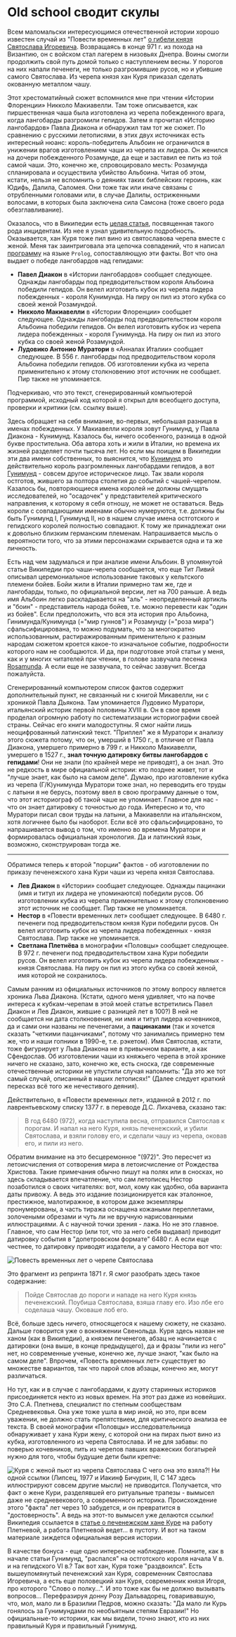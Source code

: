 # Old school сводит скулы

Всем маломальски интересующимся отечественной истории хорошо известен случай из "Повести временных лет" [о гибели князя Святослава Игоревича](https://ru.wikipedia.org/wiki/%D0%A1%D0%B2%D1%8F%D1%82%D0%BE%D1%81%D0%BB%D0%B0%D0%B2_%D0%98%D0%B3%D0%BE%D1%80%D0%B5%D0%B2%D0%B8%D1%87#%D0%93%D0%B8%D0%B1%D0%B5%D0%BB%D1%8C). Возвращаясь в конце 971 г. из похода на Византию, он с войском стал лагерем в низовьях Днепра. Воины смогли продолжить свой путь домой только с наступлением весны. У порогов на них напали печенеги, не только разгромившие русов, но и убившие самого Святослава. Из черепа князя хан Куря приказал сделать окованную металлом чашу.

Этот хрестоматийный сюжет вспомнился мне при чтении «Истории Флоренции» Никколо Макиавелли. Там тоже описывается, как пиршественная чаша была изготовлена из черепа побежденного врага, когда лангобарды разгромили гепидов. Затем я прочитал «Историю лангобардов» Павла Диакона и обнаружил там тот же сюжет. По сравнению с русскими летописями, в этих двух источниках есть интересный нюанс: король-победитель Альбоин не ограничился в унижении врагов изготовлением чаши из черепа их лидера. Он женился на дочери побежденного Розамунде, да еще и заставил ее пить из той самой чаши. Это, конечно же, спровоцировало месть: Розамунда спланировала и осуществила убийство Альбоина. Читая об этом, кстати, нельзя не вспомнить о деяниях таких библейских героинь, как Юдифь, Далила, Саломея. Они тоже так или иначе связаны с отрубленными головами или, в случае Далилы, остриженными волосами, в которых была заключена сила Самсона (тоже своего рода обезглавливание).

Оказалось, что в Википедии есть [целая статья](https://ru.wikipedia.org/wiki/%D0%A7%D0%B0%D1%88%D0%B0_%D0%B8%D0%B7_%D1%87%D0%B5%D1%80%D0%B5%D0%BF%D0%B0), посвященная такого рода инцидентам. Из нее я узнал удивительную подробность. Оказывается, хан Куря тоже пил вино из святославова черепа вместе с женой. Меня так заинтриговала эта цепочка совпадений, что я написал [программу](https://github.com/yababay/historical-prolog/tree/001-add-skull-goblet) на языке `Prolog`, сопоставляющую эти факты. Вот что она выдает о победе лангобардов над гепидами: 


* **Павел Диакон** в «Истории лангобардов» сообщает следующее. Однажды  лангобарды под предводительством короля Альбоина победили гепидов. Он велел изготовить кубок из черепа лидера побежденных - короля Кунимунда. На пиру он пил из этого кубка со своей женой Розамундой.
* **Никколо Макиавелли** в «Истории Флоренции» сообщает следующее. Однажды  лангобарды под предводительством короля Альбоина победили гепидов. Он велел изготовить кубок из черепа лидера побежденных - короля Гунимунда. На пиру он пил из этого кубка со своей женой Розамундой.
* **Лудовико Антонио Муратори** в «Анналах Италии» сообщает следующее. В 556 г.  лангобарды под предводительством короля Альбоина победили гепидов. Об изготовлении кубка из черепа применительно к этому столкновению этот источник не сообщает. Пир также не упоминается.

Подчеркиваю, что это текст, сгенерированный компьютерой программой, исходный код которой я открыл для всеобщего доступа, проверки и критики (см. ссылку выше). 

Здесь обращает на себя внимание, во-первых, небольшая разница в именах побежденных. У Макиавелли короля зовут Гунимунд, у Павла Диакона - Кунимунд. Казалось бы, ничего особенного, разница в одной букве простительна. Оба автора хоть и жили в Италии, но времена их жизней разделяет почти тысяча лет. Но если мы поищем в Википедии эти два имени собственных, то выяснится, что [Кунимунд](https://ru.wikipedia.org/wiki/%D0%9A%D1%83%D0%BD%D0%B8%D0%BC%D1%83%D0%BD%D0%B4) это действительно король разгромленных лангобардами гепидов, а вот [Гунимунд](https://ru.wikipedia.org/wiki/%D0%93%D1%83%D0%BD%D0%B8%D0%BC%D1%83%D0%BD%D0%B4) - совсем другое историческое лицо. Так звали короля остготов, жившего за полтора столетия до событий с чашей-черепом. Казалось бы, повторяющиеся имена королей не должны смущать исследователей, но "осадочек" у представителей критического направления, к которому я себя отношу, не может не оставаться. Ведь короли с совпадающими именами обычно нумеруются, т.е. должны бы быть Гунимунд I, Гунимунд II, но в нашем случае имена остготского и гепидского королей полностью совпадают. К тому же принадлежат они к довольно близким германским племенам. Напрашивается мысль о вероятности того, что за этими персонажами скрывается одна и та же личность.

Есть над чем задумалься и при анализе имени Альбоин. В упомянутой статье Википедии про чаши-черепа сообщается, что еще Тит Ливий описывал церемониальное использование таковых у кельтского племени бойев. Бойи жили в Италии примерно там же, где и лангобарды, только, по официальной версии, лет на 700 раньше. А ведь имя Альбоин легко раскладывается на "аль" - неопределенный артикль и "боин" - представитель народа бойев, т.е. можно перевести как "один из бойев". Если предположить, что вся эта история про Альбоина, Гинимунда/Кунимунда (="мир гуннов") и Розамунду (="роза мира") сфальсифицирована, то можно подумать, что за многократно использованным, растиражированным применительно к разным народам сюжетом кроется какое-то изначальное событие, подробности которого нам не сообщаются. И да, при подготовке этой статьи у меня, как и у многих читателей при чтении, в голове зазвучала песенка [Rosamunda](https://en.wikipedia.org/wiki/Beer_Barrel_Polka). А если еще не зазвучала, то сейчас зазвучит. Всегда пожалуйста.

Сгенерированный компьютером список фактов содержит дополнительный пункт, не связанный ни с книгой Микавелли, ни с хроникой Павла Дьякона. Там упоминается Лудовико Муратори, итальянский историк первой половины XVIII в. Он в свое время проделал огромную работу по систематизации историографии своей страны. Сейчас его книги малодоступны. Я смог найти лишь неоцифрованный латинский текст. "Приплел" же я Муратори к анализу этого сюжета потому, что он, умерший в 1750 г., в отличие от Павла Диакона, умершего примерно в 799 г. и Никколо Макиавелли, умершего в 1527 г., **знал точную датировку битвы лангобардов с гепидами**! Они не знали (по крайней мере не приводят), а он знал. Это не редкость в мире официальной истории: кто позднее живет, тот и "лучше знает, как было на самом деле". Думаю, про изготовление кубка из черепа (Г/К)унимунда Муратори тоже знал, но переводить его труды с латыни я не берусь, поэтому ввел в свою программу данные о том, что этот историограф об такой чаше не упоминает. Главное для нас - что он знает датировку с точностью до года. Интересно и то, что Муратори писал свои труды на латыни, а Макиавелли на итальянском, хотя логичнее было бы наоборот. Если всё это сфальсифицировано, то напрашивается вывод о том, что именно во времена Муратори и формировалась официальная хронология. Да и латинский язык, возможно, сконструирован тогда же.

***

Обратимся теперь к второй "порции" фактов - об изготовлении по приказу печенежского хана Кури чаши из черепа князя Святослава. 

* **Лев Диакон** в «Истории» сообщает следующее. Однажды  пацинаки (имя и титул их лидера не упоминаются) победили русов. Об изготовлении кубка из черепа применительно к этому столкновению этот источник не сообщает. Пир также не упоминается.
* **Нестор** в «Повести временных лет» сообщает следующее. В 6480 г.  печенеги под предводительством князя Кури победили русов. Он велел изготовить кубок из черепа лидера побежденных - князя Святослава. Пир также не упоминается.
* **Светлана Плетнёва** в монографии «Половцы» сообщает следующее. В 972 г.  печенеги под предводительством хана Кури победили русов. Он велел изготовить кубок из черепа лидера побежденных - князя Святослава. На пиру он пил из этого кубка со своей женой, имя которой не сохранилось.

Самым ранним из официальных источников по этому вопросу является хроника Льва Диакона. (Кстати, одного меня удивляет, что на почве интереса к кубкам-черепам в этой моей статье  встретились Павел Диакон и Лев Диакон, жившие с разницей лет в 100?) В ней не сообщается ни дата столкновения, ни имя и титул лидера кочевников, да и сами они названы не печенегами, а **пацинаками** (так и хочется сказать "четкими пацанчиками", потому что занимались примерно тем же, что и наши гопники в 1990-е, т.е. рэкетом). Имя Святослав, кстати, тоже фигурирует у Льва Диакона не в привычном варианте, а как Сфендослав. Об изготовлении чаши из княжьего черепа в этой хронике ничего не сказано, зато, конечно же, есть сноска, где современные отечественные историки не упустили случая напомнить: "Да это же тот самый случай, описанный в наших летописях!"  (Далее следует краткий пересказ всё того же нечестивого деяния).

Действительно, в «Повести временных лет», изданной в 2012 г. по лаврентьевскому списку 1377 г. в переводе Д.С. Лихачева, сказано так:

> В год 6480 (972), когда наступила весна, отправился Святослав к порогам. И напал на него Куря, князь печенежский, и убили Святослава, и взяли голову его, и сделали чашу из черепа, оковав его, и пили из него.

Обратим внимание на это бесцеремонное "(972)". Это пересчет из летоисчисления от сотворения мира в летоисчисление от Рождества Христова. Такие примечания обычно пишут на полях или в сносках, но здесь складывается впечатление, что сам летописец Нестор позаботился о своих читателях: вот, мол, кому как удобно, оба варианта даты привожу. А ведь это издание позиционируется как эталонное, престижное, малотиражное, в котором даже экземпляры пронумерованы, а часть тиража оснащена кожаными переплетами, золочеными обрезами и чуть ли не вручную нарисованными иллюстрациями. А с научной точки зрения - лажа. Но не это главное. Главное, что сам Нестор (или тот, что за него себя выдавал) приводит датировку события в "допетровском формате" 6480 г. А если еще честнее, то датировку приводят издатели, а у самого Нестора вот что:

![Повесть временных лет о черепе Святослава](skull-of-svyatoslav.png)

 Это фрагмент из репринта 1871 г. Я смог разобрать здесь такое содержание:

> Пойде Святослав до пороги и нападе на него Куря князь печенежский. Поубиша Святослава, взяша главу его. Изо лбе его соделаша чашу. Оковаше лоб его.

Всё, больше здесь ничего, относящегося к нашему сюжету, не сказано. Дальше говорится  уже о вокняжении Свенольда. Куря здесь назван не ханом (как в Википедии), а князем печенегов, абзац не начинается с датировки (она выше, в конце предыдущего), да и фразы "пили из него" нет, но современные ученые, конечно же, лучше знают, "как было на самом деле". Впрочем, «Повесть временных лет» существует во множестве вариантов, так что парой  слов абзацы, конечно же, могут различаться.

Но тут, как и в случае с лангобардами, к дуэту старинных историков присоединяется некто из новых времен. На этот раз даже из новейших. Это С.А. Плетнева, специалист по степным сообществам Средневековья. Она уже тоже ушла в мир иной, но это, при всем уважении, не должно стать препятствием, для критического анализа ее текста. В своей  монографии «Половцы» исследовательница обнаруживает у хана Кури жену, с которой они на пирах пьют вино из кубка, изготовленного из черепа Святослава. И не для забавы: по поверью кочевников, пить из черепов павших вражеских богатырей нужно для того, чтобы будущие дети были крепче:

![Куря с женой пьют из черепа Святослава](pletneva.png)
С чего она это взяла?! Ни одной ссылки (Липсец, 1977 и Иакинф Бичурин, II, С 147 здесь иллюстрируют совсем другие мысли) не приводится. Получается, что факт о жене Кури, разделявшей его ритуальные трапезы - вымысел даже не средневекового, а современного историка. Происхождение этого "факта" лет через 10 забудется, и он превратится в "достоверность". А ведь на этот-то вымысел уже делаются ссылки! Википедия ссылается в [статье о печенежском хане Куре](https://ru.wikipedia.org/?curid=339677&oldid=125495325) на работу Плетневой, а работа Плетневой ведет... в пустоту. И вот на таком материале зиждется официальная версия истории.

В качестве бонуса - еще одно интересное наблюдение. Помните, как в начале статьи Гунимунд, "распался" на остготского короля начала V в. и на гепидского VI в.? Так вот хан, Куря тоже "раздвоился". Есть вышеупомянутый печенежский хан Куря, современник Святослава Игоревича, а есть еще половецкий хан Куря, современник князя Игоря, про которого "Слово о полку...". И это тоже как бы не должно вызывать вопросов... Перефразируя донну Розу Дальвадорец, говаривавшую, что, мол, мало ли в Бразилии Педров, можно сказать: "Да мало ли Курь гонялось за Гунимундами по необъятным степям Евразии!" Но официальные-то историки, как мы видели, точно знают, кто из них правильный Куря и правильный Гунимунд. 

